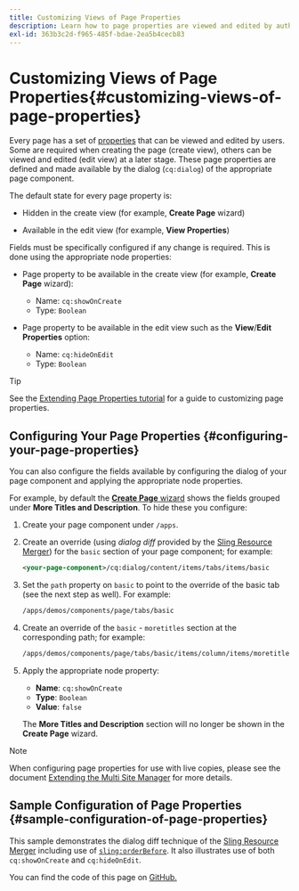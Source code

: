 ```yaml
---
title: Customizing Views of Page Properties
description: Learn how to page properties are viewed and edited by authors.
exl-id: 363b3c2d-f965-485f-bdae-2ea5b4cecb83
---
```

# Customizing Views of Page Properties{#customizing-views-of-page-properties}

Every page has a set of [properties](/help/sites-cloud/authoring/fundamentals/page-properties.md) that can be viewed and edited by users. Some are required when creating the page (create view), others can be viewed and edited (edit view) at a later stage. These page properties are defined and made available by the dialog (`cq:dialog`) of the appropriate page component.

The default state for every page property is:

* Hidden in the create view (for example, **Create Page** wizard)

* Available in the edit view (for example, **View Properties**)

Fields must be specifically configured if any change is required. This is done using the appropriate node properties:

* Page property to be available in the create view (for example, **Create Page** wizard):

    * Name: `cq:showOnCreate`
    * Type: `Boolean`

* Page property to be available in the edit view such as the **View**/**Edit**  **Properties** option:

    * Name: `cq:hideOnEdit`
    * Type: `Boolean`

>[!TIP]
>
>See the [Extending Page Properties tutorial](https://experienceleague.adobe.com/docs/experience-manager-learn/sites/developing/page-properties-technical-video-develop.html) for a guide to customizing page properties.

## Configuring Your Page Properties {#configuring-your-page-properties}

You can also configure the fields available by configuring the dialog of your page component and applying the appropriate node properties.

For example, by default the [**Create Page** wizard](/help/sites-cloud/authoring/fundamentals/organizing-pages.md#creating-a-new-page) shows the fields grouped under **More Titles and Description**. To hide these you configure:

1. Create your page component under `/apps`.
1. Create an override (using *dialog diff* provided by the [Sling Resource Merger](/help/implementing/developing/introduction/sling-resource-merger.md)) for the `basic` section of your page component; for example:

   ```xml
   <your-page-component>/cq:dialog/content/items/tabs/items/basic
   ```

1. Set the `path` property on `basic` to point to the override of the basic tab (see the next step as well). For example:

   ```xml
   /apps/demos/components/page/tabs/basic
   ```

1. Create an override of the `basic` - `moretitles` section at the corresponding path; for example:

   ```xml
   /apps/demos/components/page/tabs/basic/items/column/items/moretitles
   ```

1. Apply the appropriate node property:

    * **Name**: `cq:showOnCreate`
    * **Type**: `Boolean`
    * **Value**: `false`

   The **More Titles and Description** section will no longer be shown in the **Create Page** wizard.

>[!NOTE]
>
>When configuring page properties for use with live copies, please see the document [Extending the Multi Site Manager](/help/implementing/developing/extending/msm.md#configuring-msm-locks-on-page-properties) for more details.

## Sample Configuration of Page Properties {#sample-configuration-of-page-properties}

This sample demonstrates the dialog diff technique of the [Sling Resource Merger](/help/implementing/developing/introduction/sling-resource-merger.md) including use of [`sling:orderBefore`](/help/implementing/developing/introduction/sling-resource-merger.md#properties). It also illustrates use of both `cq:showOnCreate` and `cq:hideOnEdit`.

You can find the code of this page on [GitHub.](https://github.com/Adobe-Marketing-Cloud/aem-authoring-extension-page-dialog)
